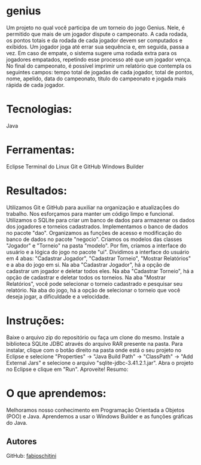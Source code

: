 # genius


Um projeto no qual você participa de um torneio do jogo Genius. Nele, é permitido que mais de um jogador dispute o campeonato. A cada rodada, os pontos totais e da rodada de cada jogador devem ser computados e exibidos. Um jogador joga até errar sua sequência e, em seguida, passa a vez. Em caso de empate, o sistema sugere uma rodada extra para os jogadores empatados, repetindo esse processo até que um jogador vença. No final do campeonato, é possível imprimir um relatório que contempla os seguintes campos: tempo total de jogadas de cada jogador, total de pontos, nome, apelido, data do campeonato, título do campeonato e jogada mais rápida de cada jogador.

# Tecnologias:

Java

# Ferramentas:

Eclipse
Terminal do Linux
Git e GitHub
Windows Builder


# Resultados:

Utilizamos Git e GitHub para auxiliar na organização e atualizações do trabalho.
Nos esforçamos para manter um código limpo e funcional.
Utilizamos o SQLite para criar um banco de dados para armazenar os dados dos jogadores e torneios cadastrados.
Implementamos o banco de dados no pacote "dao".
Organizamos as funções de acesso e modificação do banco de dados no pacote "negocio".
Criamos os modelos das classes "Jogador" e "Torneio" na pasta "modelo".
Por fim, criamos a interface do usuário e a lógica do jogo no pacote "ui".
Dividimos a interface do usuário em 4 abas: "Cadastrar Jogador", "Cadastrar Torneio", "Mostrar Relatórios" e a aba do jogo em si.
Na aba "Cadastrar Jogador", há a opção de cadastrar um jogador e deletar todos eles.
Na aba "Cadastrar Torneio", há a opção de cadastrar e deletar todos os torneios.
Na aba "Mostrar Relatórios", você pode selecionar o torneio cadastrado e pesquisar seu relatório.
Na aba do jogo, há a opção de selecionar o torneio que você deseja jogar, a dificuldade e a velocidade.

# Instruções:

Baixe o arquivo zip do repositório ou faça um clone do mesmo.
Instale a biblioteca SQLite JDBC através do arquivo RAR presente na pasta.
Para instalar, clique com o botão direito na pasta onde está o seu projeto no Eclipse e selecione "Properties" -> "Java Build Path" -> "ClassPath" -> "Add External Jars" e selecione o arquivo "sqlite-jdbc-3.41.2.1.jar".
Abra o projeto no Eclipse e clique em "Run".
Aproveite!
Resumo:

# O que aprendemos:

Melhoramos nosso conhecimento em Programação Orientada a Objetos (POO) e Java.
Aprendemos a usar o Windows Builder e as funções gráficas do Java.


## Autores

GitHub: [fabioschitini](https://github.com/fabioschitini)
